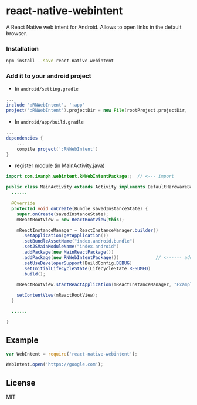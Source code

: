 # react-native-webintent

A React Native web intent for Android. Allows to open links in the default browser.

### Installation

```bash
npm install --save react-native-webintent
```

### Add it to your android project

* In `android/setting.gradle`

```gradle
...
include ':RNWebIntent', ':app'
project(':RNWebIntent').projectDir = new File(rootProject.projectDir, '../node_modules/react-native-webintent')
```

* In `android/app/build.gradle`

```gradle
...
dependencies {
    ...
    compile project(':RNWebIntent')
}
```

* register module (in MainActivity.java)

```java
import com.ivanph.webintent.RNWebIntentPackage;;  // <--- import

public class MainActivity extends Activity implements DefaultHardwareBackBtnHandler {
  ......

  @Override
  protected void onCreate(Bundle savedInstanceState) {
    super.onCreate(savedInstanceState);
    mReactRootView = new ReactRootView(this);

    mReactInstanceManager = ReactInstanceManager.builder()
      .setApplication(getApplication())
      .setBundleAssetName("index.android.bundle")
      .setJSMainModuleName("index.android")
      .addPackage(new MainReactPackage())
      .addPackage(new RNWebIntentPackage())              // <------ add here
      .setUseDeveloperSupport(BuildConfig.DEBUG)
      .setInitialLifecycleState(LifecycleState.RESUMED)
      .build();

    mReactRootView.startReactApplication(mReactInstanceManager, "ExampleRN", null);

    setContentView(mReactRootView);
  }

  ......

}
```

## Example
```javascript
var WebIntent = require('react-native-webintent');

WebIntent.open('https://google.com');
```
## License

MIT
